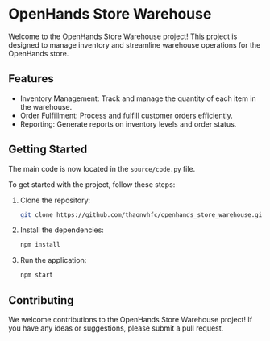 # OpenHands Store Warehouse


Welcome to the OpenHands Store Warehouse project! This project is designed to manage inventory and streamline warehouse operations for the OpenHands store.

## Features

*   Inventory Management: Track and manage the quantity of each item in the warehouse.
*   Order Fulfillment: Process and fulfill customer orders efficiently.
*   Reporting: Generate reports on inventory levels and order status.

## Getting Started

The main code is now located in the `source/code.py` file.

To get started with the project, follow these steps:

1.  Clone the repository:

    ```bash
    git clone https://github.com/thaonvhfc/openhands_store_warehouse.git
    ```

2.  Install the dependencies:

    ```bash
    npm install
    ```

3.  Run the application:

    ```bash
    npm start
    ```

## Contributing

We welcome contributions to the OpenHands Store Warehouse project! If you have any ideas or suggestions, please submit a pull request.

